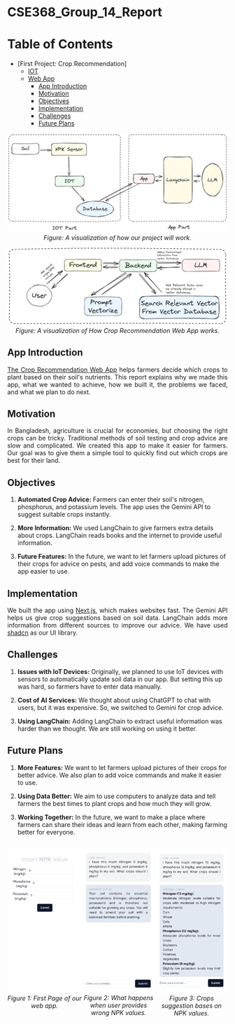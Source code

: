 # CSE368_Group_14_Report

# Table of Contents

- [First Project: Crop Recommendation]
  - [IOT](#iot)
  - [Web App](#app-introduction)
    - [App Introduction](#app-introduction)
    - [Motivation](#motivation)
    - [Objectives](#objectives)
    - [Implementation](#implementation)
    - [Challenges](#challenges)
    - [Future Plans](#future-plans)

<p align="center">
  <img src="/resources/Main.png" alt="Project Structure" />
  <br>
  <i>Figure: A visualization of how our project will work.</i>
</p>



<p align="center">
  <img src="/resources/web_app.png" alt="Web App Structure" />
  <br>
  <i>Figure: A visualization of How Crop Recommendation Web App works.</i>
</p>

<h2 id="app-introduction">App Introduction</h2>

<p style="text-align:justify;"><a href="https://npk-weld.vercel.app/" target="_blank">The Crop Recommendation Web App</a> helps farmers decide which crops to plant based on their soil's nutrients. This report explains why we made this app, what we wanted to achieve, how we built it, the problems we faced, and what we plan to do next.</p>

<h2 id="app-motivation">Motivation</h2>

<p style="text-align:justify;">In Bangladesh, agriculture is crucial for economies, but choosing the right crops can be tricky. Traditional methods of soil testing and crop advice are slow and complicated. We created this app to make it easier for farmers. Our goal was to give them a simple tool to quickly find out which crops are best for their land.</p>

<h2 id="app-objectives">Objectives</h2>

1. **Automated Crop Advice:** Farmers can enter their soil's nitrogen, phosphorus, and potassium levels. The app uses the Gemini API to suggest suitable crops instantly.

2. **More Information:** We used LangChain to give farmers extra details about crops. LangChain reads books and the internet to provide useful information.

3. **Future Features:** In the future, we want to let farmers upload pictures of their crops for advice on pests, and add voice commands to make the app easier to use.

<h2 id="app-implementation">Implementation</h2>

<p style="text-align:justify;">We built the app using <a href="https://nextjs.org/" target="_blank">Next.js</a>, which makes websites fast. The Gemini API helps us give crop suggestions based on soil data. LangChain adds more information from different sources to improve our advice. We have used <a href="https://ui.shadcn.com/" target="_blank">shadcn</a> as our UI library.</p>

<h2 id="app-challneges">Challenges</h2>

1. **Issues with IoT Devices:** Originally, we planned to use IoT devices with sensors to automatically update soil data in our app. But setting this up was hard, so farmers have to enter data manually.

2. **Cost of AI Services:** We thought about using ChatGPT to chat with users, but it was expensive. So, we switched to Gemini for crop advice.

3. **Using LangChain:** Adding LangChain to extract useful information was harder than we thought. We are still working on using it better.

<h2 id="app-plans">Future Plans</h2>

1. **More Features:** We want to let farmers upload pictures of their crops for better advice. We also plan to add voice commands and make it easier to use.

2. **Using Data Better:** We aim to use computers to analyze data and tell farmers the best times to plant crops and how much they will grow.

3. **Working Together:** In the future, we want to make a place where farmers can share their ideas and learn from each other, making farming better for everyone.

<div style="display:flex;">
    <p align="center">
    <img src="/resources/1.png" alt="UI 1" />
    <br>
    <i>Figure 1: First Page of our web app.</i>
  </p>
  <p align="center">
    <img src="/resources/2.png" alt="Smart City Image" />
    <br>
    <i>Figure 2: What happens when user provides wrong NPK values.</i>
  </p>
  <p align="center">
    <img src="/resources/3.png" alt="Smart City Image" />
    <br>
    <i>Figure 3: Crops suggestion bases on NPK values.</i>
  </p>
</div>
